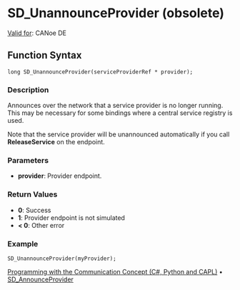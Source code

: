 # SD_UnannounceProvider (obsolete)

[Valid for](../../../Shared/FeatureAvailability.md): CANoe DE

## Function Syntax

```plaintext
long SD_UnannounceProvider(serviceProviderRef * provider);
```

### Description

Announces over the network that a service provider is no longer running. This may be necessary for some bindings where a central service registry is used.

Note that the service provider will be unannounced automatically if you call **ReleaseService** on the endpoint.

### Parameters

- **provider**: Provider endpoint.

### Return Values

- **0**: Success
- **1**: Provider endpoint is not simulated
- **< 0**: Other error

### Example

```plaintext
SD_UnannounceProvider(myProvider);
```

[Programming with the Communication Concept (C#, Python and CAPL)](../../../CANoeCANalyzer/CommunicationConcept/Programming/CCP.md) • [SD_AnnounceProvider](CAPLfunctionSDAnnounceProvider.md)
